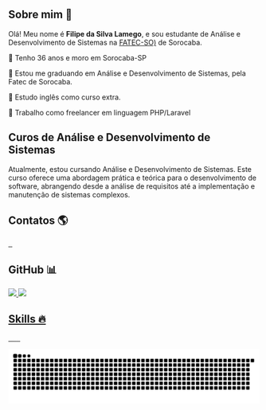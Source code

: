 <div style="display: inline_block"><h2 align="left">Sobre mim 👋 </h2>

Olá! Meu nome é <b>Filipe da Silva Lamego</b>, e sou estudante de Análise e Desenvolvimento de Sistemas na [FATEC-SO)](https://www.fatecsorocaba.edu.br/) de Sorocaba.

🔵 Tenho 36 anos e moro em Sorocaba-SP 

🔵 Estou me graduando em Análise e Desenvolvimento de Sistemas, pela Fatec de Sorocaba.

🔵 Estudo inglês como curso extra.

🔵 Trabalho como freelancer em linguagem PHP/Laravel

<h2 align="left">Curos de Análise e Desenvolvimento de Sistemas</h2>

Atualmente, estou cursando Análise e Desenvolvimento de Sistemas. Este curso oferece uma abordagem prática e teórica para o desenvolvimento de software, abrangendo desde a análise de requisitos até a implementação e manutenção de sistemas complexos.

<div style="display: inline_block"><h2 align="left">Contatos 🌎</h2>

<a href="https://wa.me/551598305283"><!-- WhatsApp contact -->
    <img src="https://img.shields.io/badge/WhatsApp-25D366?style=for-the-badge&logo=WhatsApp&logoColor=white" alt="">
</a>
<a href="mailto:filipeslamego@gmail.com"><!-- E-mail contact -->
    <img src="https://img.shields.io/badge/Email-005FF9?style=for-the-badge&logo=Mail.ru&logoColor=white"
    alt="">
</a>
<a href="https://www.linkedin.com/in/filipe-lamego-93257b32/"><!-- Linkedin contact -->
    <img src="https://img.shields.io/badge/Linkedin-0A66C2?style=for-the-badge&logo=LinkedIn&logoColor=white"
    alt="">
</a>

<h2 align="left">GitHub 📊</h2>

<div>
  <a href="https://github.com/filipelamego">
  <img height="180px" src="https://github-readme-stats.vercel.app/api?username=filipelamego&show_icons=true&theme=dark&include_all_commits=true&count_private=true"/>
  <img height="180px" src="https://github-readme-stats.vercel.app/api/top-langs/?username=filipelamego&layout=compact&langs_count=7&theme=dark"/>
</div>

<div><h2 align="left">Skills 🔥</h2>

<img src="https://img.shields.io/badge/HTML5-E34F26?style=for-the-badge&logo=HTML5&logoColor=white"
alt="">
<img src="https://img.shields.io/badge/CSS3-1572B6?style=for-the-badge&logo=CSS3&logoColor=white"
alt="">
<img src="https://img.shields.io/badge/JavaScript-F7DF1E?style=for-the-badge&logo=JavaScript&logoColor=black"
alt="">
<img src="https://img.shields.io/badge/MySQL-4479A1?style=for-the-badge&logo=MySQL&logoColor=white"
alt="">
<img src="https://img.shields.io/badge/PHP-777BB4?style=for-the-badge&logo=PHP&logoColor=white"
alt="">
<img src="https://img.shields.io/badge/Bootstrap-563D7C?style=for-the-badge&logo=bootstrap&logoColor=white"
alt="">
<img src="https://img.shields.io/badge/Laravel-FF2D20?style=for-the-badge&logo=laravel&logoColor=white"
alt="">

![Snake animation](https://github.com/filipelamego/filipelamego/blob/main/cobrinha.svg)



